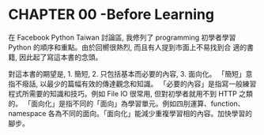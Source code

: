 # CHAPTER 00 -Before Learning

在 Facebook Python Taiwan 討論區, 我修列了 programming 初學者學習
Python 的順序和重點。由於回嚮很熱烈, 而且有人提到市面上不易找到合
適的書籍, 因此起了寫這本書的念頭。

對這本書的期望是, 1. 簡短, 2. 只包括基本而必要的內容, 3. 面向化。
「簡短」意指不癈話, 以最少的篇幅有效的傳達觀念和知識。
「必要的內容」是指寫一般練習程式所需要的知識和技巧。例如 File IO 很常用,
但對初學者就用不到 HTTP 之類的。
「面向化」是指不同的「面向」為學習單元。例如四刖運算、function、namespace
各為不同的面向。「面向化」能減少重複學習相的內容。加快學習的腳步。


